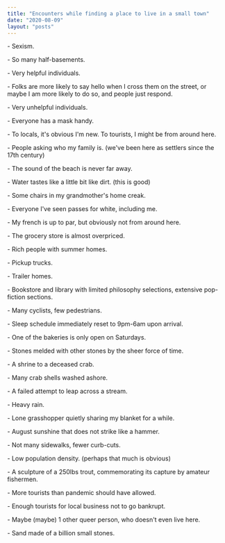 ```yaml
---
title: "Encounters while finding a place to live in a small town"
date: "2020-08-09"
layout: "posts"
---
```


\- Sexism.

\- So many half-basements.

\- Very helpful individuals.

\- Folks are more likely to say hello when I cross them on the street, or maybe I am more likely to do so, and people just respond.

\- Very unhelpful individuals.

\- Everyone has a mask handy.

\- To locals, it's obvious I'm new. To tourists, I might be from around here.

\- People asking who my family is. (we've been here as settlers since the 17th century)

\- The sound of the beach is never far away.

\- Water tastes like a little bit like dirt. (this is good)

\- Some chairs in my grandmother's home creak.

\- Everyone I've seen passes for white, including me.

\- My french is up to par, but obviously not from around here.

\- The grocery store is almost overpriced.

\- Rich people with summer homes.

\- Pickup trucks.

\- Trailer homes.

\- Bookstore and library with limited philosophy selections, extensive pop-fiction sections.

\- Many cyclists, few pedestrians.

\- Sleep schedule immediately reset to 9pm-6am upon arrival.

\- One of the bakeries is only open on Saturdays.

\- Stones melded with other stones by the sheer force of time.

\- A shrine to a deceased crab.

\- Many crab shells washed ashore.

\- A failed attempt to leap across a stream.

\- Heavy rain.

\- Lone grasshopper quietly sharing my blanket for a while.

\- August sunshine that does not strike like a hammer.

\- Not many sidewalks, fewer curb-cuts.

\- Low population density. (perhaps that much is obvious)

\- A sculpture of a 250lbs trout, commemorating its capture by amateur fishermen.

\- More tourists than pandemic should have allowed.

\- Enough tourists for local business not to go bankrupt.

\- Maybe (maybe) 1 other queer person, who doesn't even live here.

\- Sand made of a billion small stones.
